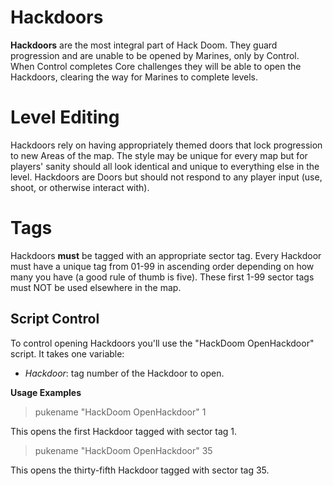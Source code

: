 # Hackdoors #
__Hackdoors__ are the most integral part of Hack Doom.  They guard progression and are unable to be opened by Marines, only by Control.  When Control completes Core challenges they will be able to open the Hackdoors, clearing the way for Marines to complete levels.

# Level Editing #
Hackdoors rely on having appropriately themed doors that lock progression to new Areas of the map.  The style may be unique for every map but for players' sanity should all look identical and unique to everything else in the level.  Hackdoors are Doors but should not respond to any player input (use, shoot, or otherwise interact with).

# Tags #
Hackdoors __must__ be tagged with an appropriate sector tag. Every Hackdoor must have a unique tag from 01-99 in ascending order depending on how many you have (a good rule of thumb is five).  These first 1-99 sector tags must NOT be used elsewhere in the map.

## Script Control ##
To control opening Hackdoors you'll use the "HackDoom OpenHackdoor" script. It takes one variable:
* *Hackdoor*:  tag number of the Hackdoor to open.

__Usage Examples__
> pukename "HackDoom OpenHackdoor" 1

This opens the first Hackdoor tagged with sector tag 1.

> pukename "HackDoom OpenHackdoor" 35

This opens the thirty-fifth Hackdoor tagged with sector tag 35.
